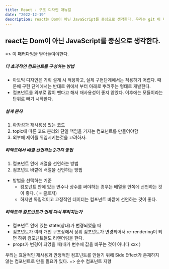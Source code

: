 ```yaml
---
title: React - 구조 디자인 매뉴얼
date: "2022-12-19"
description: react는 Dom이 아닌 JavaScript를 중심으로 생각한다. 우리는 git 이 패러다임을 받아들여야한다. 
---
```


## react는 Dom이 아닌 JavaScript를 중심으로 생각한다.
=> 이 패러다임을 받아들여야한다. 


##### 더 효과적인 컴포넌트를 구성하는 방법

- 아토믹 디자인은 기획 설계 시 적용하고, 실제 구현단계에서는 적용하기 어렵다.
때문에 구현 단계에서는 반대로 위에서 부터 아래로 뿌려주는 형태로 개발한다. 
- 컴포넌트를 외부로 많이 뺀다고 해서 재사용성이 좋지 않았다.
이후에는 모듈이라는 단위로 빼기 시작한다. 


##### 설계 원칙
1. 확장성과 재사용성 있는 코드
2. topic에 따른 코드 분리와 단일 책임을 가지는 컴포넌트를 만들어야함
3. 외부에 제어를 위임시키는것을 고려하자. 


##### 리액트에서 배열 선언하는 2가지 방법
1. 컴포넌트 안에 배열을 선언하는 방법
2. 컴포넌트 바깥에 배열을 선언하는 방법

- 방법을 선택하는 기준 
	- 컴포넌트 안에 있는 변수나 상수를 써야하는 경우는 배열을 안쪽에 선언하는 것이 좋다.
	   ( = 클로저)
	- 하지만 독립적이고 고정적인 데이터는 컴포넌트 바깥에 선언하는 것이 좋다. 



##### 리액트의 컴포넌트가 언제 다시 뿌려지는가
-  컴포넌트 안에 있는 state(상태)가 변경되었을 때
-  컴포넌트가 여러 개인 구조상에서 상위 컴포넌트가 변경되어서 re-rendering이 되면 하위 컴포넌트들도 리렌더링을 한다.
-  props가 변경이 되었을 때(내가 변수에 값을 바꾸는 것이 아니다 xxx )

우리는 효율적인 재사용과 안정적인 컴포넌트를 만들기 위해 Side Effect가 존재하지 않는 컴포넌트로 만들 필요가 있다. => 순수 컴포넌트 지향


